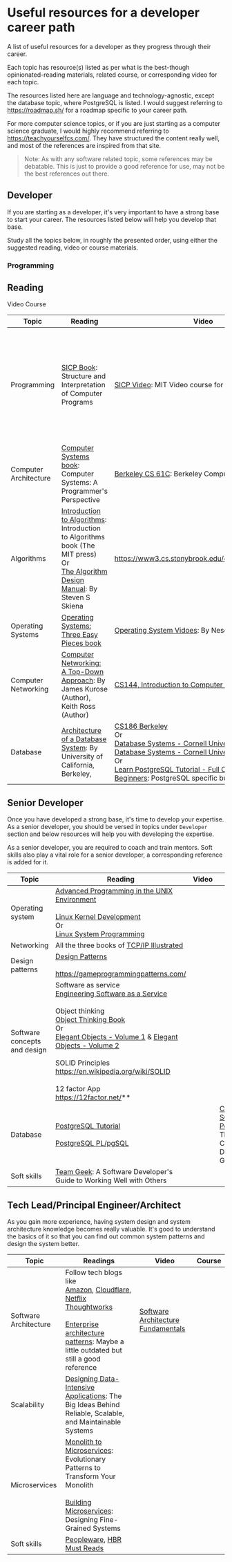 # Useful resources for a developer career path

A list of useful resources for a developer as they progress through their career.

Each topic has resource(s) listed as per what is the best-though opinionated-reading materials, related course, or corresponding video for each topic.

The resources listed here are language and technology-agnostic, except the database topic, where PostgreSQL is listed. I would suggest referring to https://roadmap.sh/ for a roadmap specific to your career path.

For more computer science topics, or if you are just starting as a computer science graduate, I would highly recommend referring to https://teachyourselfcs.com/. They have structured the content really well, and most of the references are inspired from that site.

> Note: As with any software related topic, some references may be debatable. This is just to provide a good reference for use, may not be the best references out there.

## Developer

If you are starting as a developer, it's very important to have a strong base to start your career. The resources listed below will help you develop that base.

Study all the topics below, in roughly the presented order, using either the suggested reading, video or course materials.

### Programming

Reading
- 
Video
Course

| Topic                 | Reading                                                                                                                  | Video                                                                                                                                                                                                                                                                | Course                                                                                                                                                                             |
|-----------------------|--------------------------------------------------------------------------------------------------------------------------|----------------------------------------------------------------------------------------------------------------------------------------------------------------------------------------------------------------------------------------------------------------------|------------------------------------------------------------------------------------------------------------------------------------------------------------------------------------|
| Programming           | [SICP Book](https://web.mit.edu/6.001/6.037/sicp.pdf): Structure and Interpretation of Computer Programs                                               | [SICP Video](https://ocw.mit.edu/courses/6-001-structure-and-interpretation-of-computer-programs-spring-2005/video_galleries/video-lectures/): MIT Video course for SICP                                                                                                                                      | [Coursera programming language](https://www.coursera.org/learn/programming-languages) <br><br> [Coursera programming language - part b](https://www.coursera.org/learn/programming-languages-part-b) <br><br> [Coursera programming language - part c](https://www.coursera.org/learn/programming-languages-part-c) |
| Computer Architecture | [Computer Systems book](https://www.amazon.com/Computer-Systems-Programmers-Perspective-Edition/dp/013409266X): Computer Systems: A Programmer's Perspective                                    | [Berkeley CS 61C](https://archive.org/details/ucberkeley-webcast-PL-XXv-cvA_iCl2-D-FS5mk0jFF6cYSJs_): Berkeley Computer Science                                                                                                                                                                                    |                                                                                                                                                                                    |
| Algorithms            | [Introduction to Algorithms](https://www.amazon.com/dp/0262033844): Introduction to Algorithms book (The MIT press) <br> Or <br> [The Algorithm Design Manual](https://www.amazon.com/Algorithm-Design-Manual-Steven-Skiena/dp/1848000693): By Steven S Skiena | https://www3.cs.stonybrook.edu/~skiena/373/videos/                                                                                                                                                                                                                   | [Analysis of Algorithms Lectures](https://www.coursera.org/specializations/algorithms) <br>Or<br> [Coursera Algorithms, Part I](https://www.coursera.org/learn/algorithms-part1) combined with [Coursera Algorithms, Part II](https://www.coursera.org/learn/algorithms-part2)         |
| Operating Systems     | [Operating Systems: Three Easy Pieces book](https://pages.cs.wisc.edu/~remzi/OSTEP/)                                                                                  | [Operating System Vidoes](https://www.youtube.com/playlist?list=PLBlnK6fEyqRiVhbXDGLXDk_OQAeuVcp2O): By Neso Academy                                                                                                                                                                                             |                                                                                                                                                                                    |
| Computer Networking   | [Computer Networking: A Top-Down Approach](https://www.amazon.com/Computer-Networking-Top-Down-Approach-7th/dp/0133594149/?pldnSite=1): By James Kurose (Author), Keith Ross (Author)                                | [CS144, Introduction to Computer Networking](https://www.youtube.com/playlist?list=PLoCMsyE1cvdWKsLVyf6cPwCLDIZnOj0NS)                                                                                                                                                                                             | [Computer Networking Hands-on](https://gaia.cs.umass.edu/kurose_ross/wireshark.php): By Wireshark Labs                                                                                                                                |
| Database              | [Architecture of a Database System](https://dsf.berkeley.edu/papers/fntdb07-architecture.pdf): By University of California, Berkeley,                                                                 | [CS186 Berkeley](https://www.youtube.com/user/CS186Berkeley/playlists) <br>Or<br> [Database Systems - Cornell University Course Part 1](https://www.youtube.com/watch?v=4cWkVbC2bNE):  <br>[Database Systems - Cornell University Course Part 2](https://www.youtube.com/watch?v=lxEdaElkQhQ&t=0s) <br>Or<br> [Learn PostgreSQL Tutorial - Full Course for Beginners](https://www.youtube.com/watch?v=qw--VYLpxG4): PostgreSQL specific but still useful |                                                                                                                                                                                    |

## Senior Developer

Once you have developed a strong base, it's time to develop your expertise. As a senior developer, you should be versed in topics under `Developer` section and below resources will help you with developing the expertise.

As a senior developer, you are required to coach and train mentors. Soft skills also play a vital role for a senior developer, a corresponding reference is added for it.

| Topic                        | Reading                                                                                                                                                                                                                                                                                                                                                                                                                                                                                              | Video | Course                                           |
|------------------------------|------------------------------------------------------------------------------------------------------------------------------------------------------------------------------------------------------------------------------------------------------------------------------------------------------------------------------------------------------------------------------------------------------------------------------------------------------------------------------------------------------|-------|--------------------------------------------------|
| Operating system             | [Advanced Programming in the UNIX Environment](https://www.amazon.com/Advanced-Programming-UNIX-Environment-3rd/dp/0321637739) <br><br> [Linux Kernel Development](https://www.amazon.com/Linux-Kernel-Development-Robert-Love/dp/0672329468) <br>Or<br> [Linux System Programming](https://www.amazon.com/Linux-System-Programming-Talking-Directly/dp/1449339530)                                                                                                                                                                                                                                                  |       |                                                  |
| Networking                   | All the three books of [TCP/IP Illustrated](https://en.wikipedia.org/wiki/TCP/IP_Illustrated)                                                                                                                                                                                                                                                                                                                                                                                                                                  |       |                                                  |
| Design patterns              | [Design Patterns](https://www.amazon.com/Design-Patterns-Elements-Reusable-Object-Oriented/dp/0201633612) <br><br> https://gameprogrammingpatterns.com/                                                                                                                                                                                                                                                                                                                                                                   |       |                                                  |
| Software concepts and design | Software as service <br> [Engineering Software as a Service](https://www.amazon.com/Engineering-Software-Service-Approach-Computing/dp/0984881247) <br><br> Object thinking <br> [Object Thinking Book](https://www.amazon.com/Object-Thinking-Developer-Reference-David/dp/0735619654) <br>Or<br> [Elegant Objects - Volume 1](https://www.amazon.com/Elegant-Objects-1-Yegor-Bugayenko/dp/1519166915) & [Elegant Objects - Volume 2](https://www.amazon.com/Elegant-Objects-2-Yegor-Bugayenko/dp/1534908307) <br><br>SOLID Principles<br> https://en.wikipedia.org/wiki/SOLID <br><br>12 factor App<br>https://12factor.net/** |       |                                                  |
| Database                     | [PostgreSQL Tutorial](https://www.postgresqltutorial.com/) <br><br> [PostgreSQL PL/pgSQL](https://www.postgresqltutorial.com/postgresql-plpgsql/)                                                                                                                                                                                                                                                                                                                                                                                        |       | [Coursera SQL and PostgreSQL](https://www.udemy.com/course/sql-and-postgresql/): The Complete Developer's Guide  |
| Soft skills                  | [Team Geek](https://www.amazon.com/Team-Geek-Software-Developers-Working/dp/1449302440): A Software Developer's Guide to Working Well with Others                                                                                                                                                                                                                                                                                                                                                                                                                           |       |                                                  |

## Tech Lead/Principal Engineer/Architect

As you gain more experience, having system design and system architecture knowledge becomes really valuable. It's good to understand the basics of it so that you can find out common system patterns and design the system better.

| Topic                 | Readings                                                                                                                                                                                                 | Video                                                                                  | Course |
|-----------------------|----------------------------------------------------------------------------------------------------------------------------------------------------------------------------------------------------------|----------------------------------------------------------------------------------------|--------|
| Software Architecture | Follow tech blogs like <br> [Amazon](https://aws.amazon.com/architecture/), [Cloudflare](https://blog.cloudflare.com/), [Netflix](https://netflixtechblog.com/) <br> [Thoughtworks](https://www.thoughtworks.com/insights/technology) <br><br> [Enterprise architecture patterns](https://www.amazon.com/gp/product/0321127420): Maybe a little outdated but still a good reference | [Software Architecture Fundamentals](https://www.oreilly.com/library/view/software-architecture-fundamentals/9781491998991/) |        |
| Scalability | [Designing Data-Intensive Applications](https://www.amazon.com/Designing-Data-Intensive-Applications-Reliable-Maintainable/dp/1449373321): The Big Ideas Behind Reliable, Scalable, and Maintainable Systems | | |
| Microservices | [Monolith to Microservices](https://www.amazon.com/Monolith-Microservices-Evolutionary-Patterns-Transform/dp/1492047848/): Evolutionary Patterns to Transform Your Monolith <br><br> [Building Microservices](https://www.amazon.com/Building-Microservices-Designing-Fine-Grained-Systems/dp/1492034029/): Designing Fine-Grained Systems | | |
| Soft skills           | [Peopleware](https://www.amazon.com/gp/product/0321934113), [HBR Must Reads](https://store.hbr.org/product/hbr-s-10-must-reads-on-leadership-vol-2-paperback-ebook/1097BN)                                                                    |                                                                                        |        |
